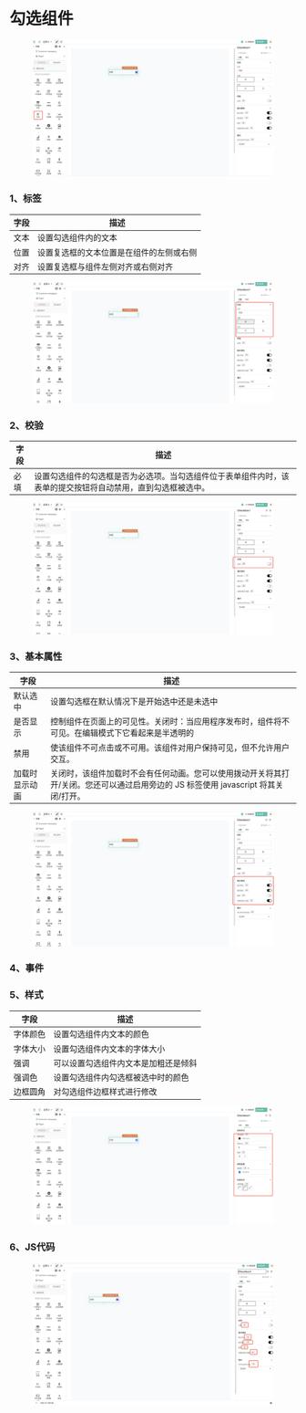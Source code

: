 # 勾选组件

<figure><img src="../../../.gitbook/assets/image (7) (2).png" alt=""><figcaption></figcaption></figure>

### 1、标签

| 字段 | 描述                   |
| -- | -------------------- |
| 文本 | 设置勾选组件内的文本           |
| 位置 | 设置复选框的文本位置是在组件的左侧或右侧 |
| 对齐 | 设置复选框与组件左侧对齐或右侧对齐    |

<figure><img src="../../../.gitbook/assets/image (49) (1).png" alt=""><figcaption></figcaption></figure>

### 2、校验

| 字段 | 描述                                                     |
| -- | ------------------------------------------------------ |
| 必填 | 设置勾选组件的勾选框是否为必选项。当勾选组件位于表单组件内时，该表单的提交按钮将自动禁用，直到勾选框被选中。 |

<figure><img src="../../../.gitbook/assets/image (46) (1).png" alt=""><figcaption></figcaption></figure>

### 3、基本属性

| 字段      | 描述                                                                         |
| ------- | -------------------------------------------------------------------------- |
| 默认选中    | 设置勾选框在默认情况下是开始选中还是未选中                                                      |
| 是否显示    | 控制组件在页面上的可见性。关闭时：当应用程序发布时，组件将不可见。在编辑模式下它看起来是半透明的                           |
| 禁用      | 使该组件不可点击或不可用。该组件对用户保持可见，但不允许用户交互。                                          |
| 加载时显示动画 | 关闭时，该组件加载时不会有任何动画。您可以使用拨动开关将其打开/关闭。您还可以通过启用旁边的 JS 标签使用 javascript 将其关闭/打开。 |

<figure><img src="../../../.gitbook/assets/image (18) (1).png" alt=""><figcaption></figcaption></figure>

### 4、事件





### 5、样式

| 字段   | 描述                 |
| ---- | ------------------ |
| 字体颜色 | 设置勾选组件内文本的颜色       |
| 字体大小 | 设置勾选组件内文本的字体大小     |
| 强调   | 可以设置勾选组件内文本是加粗还是倾斜 |
| 强调色  | 设置勾选组件内勾选框被选中时的颜色  |
| 边框圆角 | 对勾选组件边框样式进行修改      |

<figure><img src="../../../.gitbook/assets/image (9) (2).png" alt=""><figcaption></figcaption></figure>

### 6、JS代码



<figure><img src="../../../.gitbook/assets/image (37) (1).png" alt=""><figcaption></figcaption></figure>
